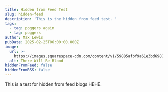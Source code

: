 ```yaml
---
title: Hidden from Feed Test
slug: hidden-feed
description: 'This is the hidden from feed test. '
tags:
  - tag: poggers again
  - tag: poggers
author: Max Lewis
pubDate: 2025-02-25T06:00:00.000Z
image:
  url: >-
    https://images.squarespace-cdn.com/content/v1/59885afbf9a61e3bd6987ecb/1503497537332-RJMVB8WJRY0KP33IUV0T/1489721061795-there-will-be-blood-opening.jpeg
  alt: There Will Be Blood
hiddenFromFeed: false
hiddenFromRSS: false
---
```


This is a test for hidden from feed blogs HEHE.

